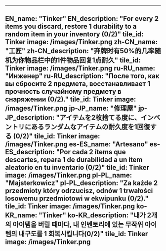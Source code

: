 ---

EN_name: "Tinker"
EN_description: "For every 2 items you discard, restore 1 durability to a random item in your inventory (0/2)"
tile_id: Tinker
image: /images/Tinker.png
zh-CN_name: "工匠"
zh-CN_description: "弃牌时有50%的几率随机为你物品栏中的1件物品回复1点耐久"
tile_id: Tinker
image: /images/Tinker.png
ru-RU_name: "Инженер"
ru-RU_description: "После того, как вы сбросите 2 предмета, восстанавливает 1 прочность случайному предмету в снаряжении (0/2)."
tile_id: Tinker
image: /images/Tinker.png
jp-JP_name: "修理屋"
jp-JP_description: "アイテムを2枚捨てる度に、インベントリにあるランダムなアイテムの耐久度を1回復する (0/2)"
tile_id: Tinker
image: /images/Tinker.png
es-ES_name: "Artesano"
es-ES_description: "Por cada 2 ítems que descartes, repara 1 de durabilidad a un ítem aleatorio en tu inventario (0/2)"
tile_id: Tinker
image: /images/Tinker.png
pl-PL_name: "Majsterkowicz"
pl-PL_description: "Za każde 2 przedmioty który odrzucisz, odnów 1 trwałości losowemu przedmiotowi w ekwipunku (0/2)."
tile_id: Tinker
image: /images/Tinker.png
ko-KR_name: "Tinker"
ko-KR_description: "내가 2개의 아이템을 버릴 때마다, 내 인벤토리에 있는 무작위 아이템의 내구도를 1 회복시킵니다(0/2)"
tile_id: Tinker
image: /images/Tinker.png
---